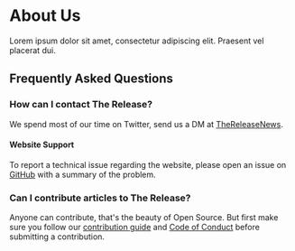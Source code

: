 # About Us

Lorem ipsum dolor sit amet, consectetur adipiscing elit. Praesent vel placerat dui.

## Frequently Asked Questions

### How can I contact The Release?

We spend most of our time on Twitter, send us a DM at [TheReleaseNews](https://twitter.com/TheReleaseNews).

#### Website Support

To report a technical issue regarding the website, please open an issue on [GitHub](https://github.com/the-release/the-release.github.io/issues) with a summary of the problem.

### Can I contribute articles to The Release?

Anyone can contribute, that's the beauty of Open Source. But first make sure you follow our [contribution guide](https://github.com/the-release/the-release.github.io/blob/main/CONTRIBUTING.md) and [Code of Conduct](https://github.com/the-release/the-release.github.io/blob/main/CODE_OF_CONDUCT.md) before submitting a contribution.
